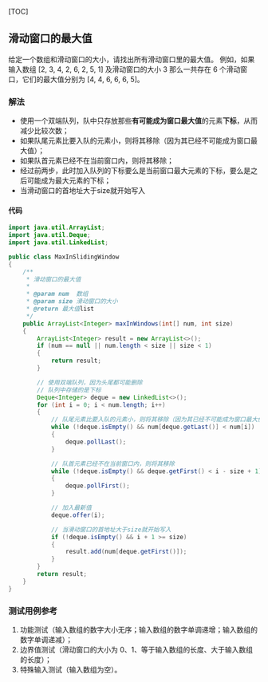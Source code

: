 [TOC]

## 滑动窗口的最大值

给定一个数组和滑动窗口的大小，请找出所有滑动窗口里的最大值。
例如，如果输入数组 [2, 3, 4, 2, 6, 2, 5, 1] 及滑动窗口的大小 3
那么一共存在 6 个滑动窗口，它们的最大值分别为 [4, 4, 6, 6, 6, 5]。

### 解法
+ 使用一个双端队列，队中只存放那些**有可能成为窗口最大值**的元素**下标**，从而减少比较次数；
+ 如果队尾元素比要入队的元素小，则将其移除（因为其已经不可能成为窗口最大值）；
+ 如果队首元素已经不在当前窗口内，则将其移除；
+ 经过前两步，此时加入队列的下标要么是当前窗口最大元素的下标，要么是之后可能成为最大元素的下标；
+ 当滑动窗口的首地址大于size就开始写入


#### 代码
```java
import java.util.ArrayList;
import java.util.Deque;
import java.util.LinkedList;

public class MaxInSlidingWindow
{
    /**
     * 滑动窗口的最大值
     *
     * @param num  数组
     * @param size 滑动窗口的大小
     * @return 最大值list
     */
    public ArrayList<Integer> maxInWindows(int[] num, int size)
    {
        ArrayList<Integer> result = new ArrayList<>();
        if (num == null || num.length < size || size < 1)
        {
            return result;
        }

        // 使用双端队列，因为头尾都可能删除
        // 队列中存储的是下标
        Deque<Integer> deque = new LinkedList<>();
        for (int i = 0; i < num.length; i++)
        {
            // 队尾元素比要入队的元素小，则将其移除（因为其已经不可能成为窗口最大值）
            while (!deque.isEmpty() && num[deque.getLast()] < num[i])
            {
                deque.pollLast();
            }

            // 队首元素已经不在当前窗口内，则将其移除
            while (!deque.isEmpty() && deque.getFirst() < i - size + 1)
            {
                deque.pollFirst();
            }

            // 加入最新值
            deque.offer(i);

            // 当滑动窗口的首地址大于size就开始写入
            if (!deque.isEmpty() && i + 1 >= size)
            {
                result.add(num[deque.getFirst()]);
            }
        }
        return result;
    }
}
```



### 测试用例参考
1. 功能测试（输入数组的数字大小无序；输入数组的数字单调递增；输入数组的数字单调递减）；
2. 边界值测试（滑动窗口的大小为 0、1、等于输入数组的长度、大于输入数组的长度）；
3. 特殊输入测试（输入数组为空）。